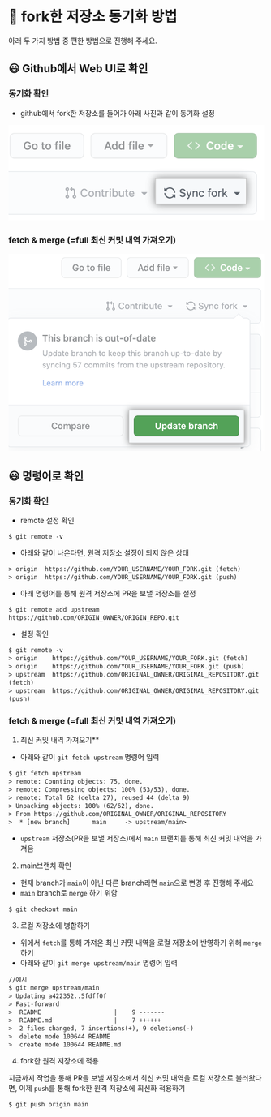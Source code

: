 # 🌱 fork한 저장소 **동기화 방법**

아래 두 가지 방법 중 편한 방법으로 진행해 주세요.


## 😃 **Github에서 Web UI로 확인**

### 동기화 확인
- github에서 fork한 저장소를 들어가 아래 사진과 같이 동기화 설정

![Untitled](./img/Untitled6.png)

### fetch & merge (=full 최신 커밋 내역 가져오기)

![Untitled](./img/Untitled7.png)


## 😃 **명령어로 확인**

### 동기화 확인
- remote 설정 확인

```
$ git remote -v
```

- 아래와 같이 나온다면, 원격 저장소 설정이 되지 않은 상태

```
> origin  https://github.com/YOUR_USERNAME/YOUR_FORK.git (fetch)
> origin  https://github.com/YOUR_USERNAME/YOUR_FORK.git (push)
```

- 아래 명령어를 통해 원격 저장소에 PR을 보낼 저장소를 설정

```
$ git remote add upstream https://github.com/ORIGIN_OWNER/ORIGIN_REPO.git
```

- 설정 확인

```
$ git remote -v
> origin    https://github.com/YOUR_USERNAME/YOUR_FORK.git (fetch)
> origin    https://github.com/YOUR_USERNAME/YOUR_FORK.git (push)
> upstream  https://github.com/ORIGINAL_OWNER/ORIGINAL_REPOSITORY.git (fetch)
> upstream  https://github.com/ORIGINAL_OWNER/ORIGINAL_REPOSITORY.git (push)
```

### **fetch & merge (=full 최신 커밋 내역 가져오기)**

1. 최신 커밋 내역 가져오기**

- 아래와 같이 `git fetch upstream` 명령어 입력

```
$ git fetch upstream
> remote: Counting objects: 75, done.
> remote: Compressing objects: 100% (53/53), done.
> remote: Total 62 (delta 27), reused 44 (delta 9)
> Unpacking objects: 100% (62/62), done.
> From https://github.com/ORIGINAL_OWNER/ORIGINAL_REPOSITORY
>  * [new branch]      main     -> upstream/main>
```

- `upstream` 저장소(PR을 보낼 저장소)에서 `main` 브랜치를 통해 최신 커밋 내역을 가져옴

2. main브랜치 확인

- 현재 branch가 `main`이 아닌 다른 branch라면 `main`으로 변경 후 진행해 주세요
- `main` branch로 `merge` 하기 위함

```
$ git checkout main
```

3. 로컬 저장소에 병합하기

- 위에서 `fetch`를 통해 가져온 최신 커밋 내역을 로컬 저장소에 반영하기 위해 `merge`하기
- 아래와 같이 `git merge upstream/main` 명령어 입력

```
//예시
$ git merge upstream/main
> Updating a422352..5fdff0f
> Fast-forward
>  README                    |    9 -------
>  README.md                 |    7 ++++++
>  2 files changed, 7 insertions(+), 9 deletions(-)
>  delete mode 100644 README
>  create mode 100644 README.md
```

4.  fork한 원격 저장소에 적용

지금까지 작업을 통해 PR을 보낼 저장소에서 최신 커밋 내역을 로컬 저장소로 불러왔다면, 이제 `push`를 통해 fork한 원격 저장소에 최신화 적용하기

```
$ git push origin main
```